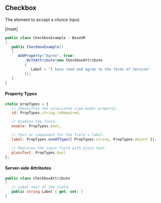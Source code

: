 ﻿## Checkbox

The element to accept a choice input. 

[inset]

```csharp
public class CheckboxExample : BaseVM
{
   public CheckboxExample()
   {
      AddProperty("Agree", true)
         .WithAttribute(new CheckboxAttribute
         {
            Label = "I have read and agree to the Terms of Service"
         });
   }
}
```

#### Property Types

```jsx
static propTypes = {
   // Identifies the associated view model property.
   id: PropTypes.string.isRequired,

   // Enables the field.
   enable: PropTypes.bool,

   // Text or component for the field's label.
   label: PropTypes.oneOfType([ PropTypes.string, PropTypes.object ]),

   // Replaces the input field with plain text.
   plainText: PropTypes.bool
};
```

#### Server-side Attributes

```csharp
public class CheckboxAttribute
{
   // Label text of the field.
   public string Label { get; set; }
}
```